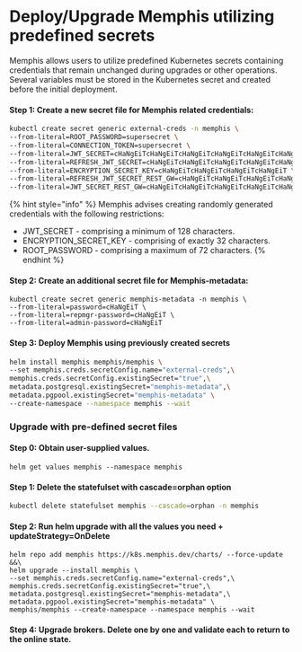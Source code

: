 # Deploy/Upgrade Memphis utilizing predefined secrets

Memphis allows users to utilize predefined Kubernetes secrets containing credentials that remain unchanged during upgrades or other operations. Several variables must be stored in the Kubernetes secret and created before the initial deployment.

#### Step 1: Create a new secret file for Memphis related credentials:

```bash
kubectl create secret generic external-creds -n memphis \
--from-literal=ROOT_PASSWORD=supersecret \
--from-literal=CONNECTION_TOKEN=supersecret \
--from-literal=JWT_SECRET=cHaNgEiTcHaNgEiTcHaNgEiTcHaNgEiTcHaNgEiTcHaNgEiTcHaNgEiTcHaNgEiTcHaNgEiTcHaNgEiTcHaNgEiTcHaNgEiTcHaNgEiTcHaNgEiTcHaNgEiTcHaNgEiT \
--from-literal=REFRESH_JWT_SECRET=cHaNgEiTcHaNgEiTcHaNgEiTcHaNgEiTcHaNgEiTcHaNgEiTcHaNgEiTcHaNgEiTcHaNgEiTcHaNgEiTcHaNgEiTcHaNgEiTcHaNgEiTcHaNgEiTcHaNgEiTcHaNgEiT \
--from-literal=ENCRYPTION_SECRET_KEY=cHaNgEiTcHaNgEiTcHaNgEiTcHaNgEiT \
--from-literal=REFRESH_JWT_SECRET_REST_GW=cHaNgEiTcHaNgEiTcHaNgEiTcHaNgEiTcHaNgEiTcHaNgEiTcHaNgEiTcHaNgEiTcHaNgEiTcHaNgEiTcHaNgEiTcHaNgEiTcHaNgEiTcHaNgEiTcHaNgEiTcHaNgEiT \
--from-literal=JWT_SECRET_REST_GW=cHaNgEiTcHaNgEiTcHaNgEiTcHaNgEiTcHaNgEiTcHaNgEiTcHaNgEiTcHaNgEiTcHaNgEiTcHaNgEiTcHaNgEiTcHaNgEiTcHaNgEiTcHaNgEiTcHaNgEiTcHaNgEiT
```

{% hint style="info" %}
Memphis advises creating randomly generated credentials with the following restrictions:

* JWT\_SECRET - comprising a minimum of 128 characters.
* ENCRYPTION\_SECRET\_KEY - comprising of exactly 32 characters.
* ROOT\_PASSWORD - comprising a maximum of 72 characters.
{% endhint %}

#### Step 2: Create an additional secret file for Memphis-metadata:

```
kubectl create secret generic memphis-metadata -n memphis \
--from-literal=password=cHaNgEiT \
--from-literal=repmgr-password=cHaNgEiT \
--from-literal=admin-password=cHaNgEiT
```

#### Step 3: Deploy Memphis using previously created secrets

```bash
helm install memphis memphis/memphis \
--set memphis.creds.secretConfig.name="external-creds",\
memphis.creds.secretConfig.existingSecret="true",\
metadata.postgresql.existingSecret="memphis-metadata",\
metadata.pgpool.existingSecret="memphis-metadata" \
--create-namespace --namespace memphis --wait
```



### Upgrade with pre-defined secret files

#### Step 0: Obtain user-supplied values. <a href="#step-0-obtain-user-supplied-values." id="step-0-obtain-user-supplied-values."></a>

```
helm get values memphis --namespace memphis
```

#### Step 1: Delete the statefulset with cascade=orphan option <a href="#step-2-delete-the-statefulset-with-cascade-orphan-option" id="step-2-delete-the-statefulset-with-cascade-orphan-option"></a>

```bash
kubectl delete statefulset memphis --cascade=orphan -n memphis
```

#### Step 2: Run helm upgrade with all the values you need + updateStrategy=OnDelete <a href="#step-3-run-helm-upgrade-with-all-the-values-you-need-+-updatestrategy-ondelete" id="step-3-run-helm-upgrade-with-all-the-values-you-need-+-updatestrategy-ondelete"></a>

```
helm repo add memphis https://k8s.memphis.dev/charts/ --force-update &&\
helm upgrade --install memphis \
--set memphis.creds.secretConfig.name="external-creds",\
memphis.creds.secretConfig.existingSecret="true",\
metadata.postgresql.existingSecret="memphis-metadata",\
metadata.pgpool.existingSecret="memphis-metadata" \
memphis/memphis --create-namespace --namespace memphis --wait
```

#### Step 4: Upgrade brokers. Delete one by one and validate each to return to the online state. <a href="#step-4-upgrade-brokers.-delete-one-by-one-and-validate-each-one-to-get-back-to-the-online-state." id="step-4-upgrade-brokers.-delete-one-by-one-and-validate-each-one-to-get-back-to-the-online-state."></a>
